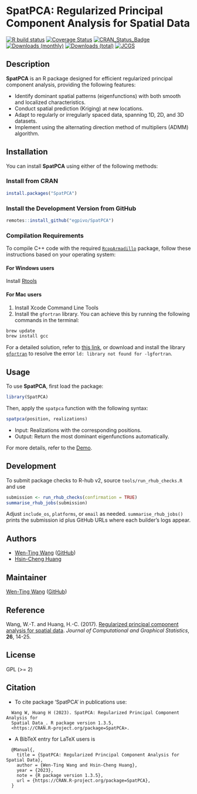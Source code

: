 # SpatPCA: Regularized Principal Component Analysis for Spatial Data

[![R build status](https://github.com/egpivo/SpatPCA/workflows/R-CMD-check/badge.svg)](https://github.com/egpivo/SpatPCA/actions)
[![Coverage Status](https://img.shields.io/codecov/c/github/egpivo/SpatPCA/master.svg)](https://app.codecov.io/github/egpivo/SpatpCA?branch=master)
[![CRAN_Status_Badge](https://www.r-pkg.org/badges/version/SpatPCA?color=green)](https://cran.r-project.org/package=SpatPCA)
[![Downloads (monthly)](https://cranlogs.r-pkg.org/badges/SpatPCA?color=brightgreen)](https://www.r-pkg.org/pkg/SpatPCA)
[![Downloads (total)](https://cranlogs.r-pkg.org/badges/grand-total/SpatPCA?color=brightgreen)](https://www.r-pkg.org/pkg/SpatPCA)
[![JCGS](https://img.shields.io/badge/JCGS-10.18637%2F10618600.2016.1157483-brightgreen)](https://doi.org/10.1080/10618600.2016.1157483)


## Description
**SpatPCA** is an R package designed for efficient regularized principal component analysis, providing the following features:

- Identify dominant spatial patterns (eigenfunctions) with both smooth and localized characteristics.
- Conduct spatial prediction (Kriging) at new locations.
- Adapt to regularly or irregularly spaced data, spanning 1D, 2D, and 3D datasets.
- Implement using the alternating direction method of multipliers (ADMM) algorithm.


## Installation
You can install **SpatPCA** using either of the following methods:

### Install from CRAN

```r
install.packages("SpatPCA")
```
### Install the Development Version from GitHub
```r
remotes::install_github("egpivo/SpatPCA")
```
### Compilation Requirements
To compile C++ code with the required [`RcppArmadillo`](https://CRAN.R-project.org/package=RcppArmadillo) package, follow these instructions based on your operating system:


#### For Windows users
Install [Rtools](https://CRAN.R-project.org/bin/windows/Rtools/)

#### For Mac users
1. Install Xcode Command Line Tools
2. Install the `gfortran` library. You can achieve this by running the following commands in the terminal:
  ```bash
  brew update
  brew install gcc
  ```

  For a detailed solution, refer to [this link](https://blog.thecoatlessprofessor.com/programming/rcpp-rcpparmadillo-and-os-x-mavericks-lgfortran-and-lquadmath-error/index.html), or download and install the library [`gfortran`](https://github.com/fxcoudert/gfortran-for-macOS/releases) to resolve the error `ld: library not found for -lgfortran`.

## Usage
To use **SpatPCA**, first load the package:

```r
library(SpatPCA)
```

Then, apply the `spatpca` function with the following syntax:
```r
spatpca(position, realizations)
```
   - Input: Realizations with the corresponding positions.
   - Output: Return the most dominant eigenfunctions automatically.

For more details, refer to the [Demo](https://egpivo.github.io/SpatPCA/articles/).

## Development
To submit package checks to R-hub v2, source `tools/run_rhub_checks.R` and use

```r
submission <- run_rhub_checks(confirmation = TRUE)
summarise_rhub_jobs(submission)
```

Adjust `include_os`, `platforms`, or `email` as needed. `summarise_rhub_jobs()`
prints the submission id plus GitHub URLs where each builder’s logs appear.

## Authors
- [Wen-Ting Wang](https://www.linkedin.com/in/wen-ting-wang-6083a17b) ([GitHub](https://github.com/egpivo))
- [Hsin-Cheng Huang](https://sites.stat.sinica.edu.tw/hchuang/)
 
## Maintainer
[Wen-Ting Wang](https://www.linkedin.com/in/wen-ting-wang-6083a17b) ([GitHub](https://github.com/egpivo))

## Reference
Wang, W.-T. and Huang, H.-C. (2017). [Regularized principal component analysis for spatial data](https://arxiv.org/pdf/1501.03221.pdf). *Journal of Computational and Graphical Statistics*, **26**, 14-25.

 
## License
GPL (>= 2)

## Citation
- To cite package ‘SpatPCA’ in publications use:
```
  Wang W, Huang H (2023). SpatPCA: Regularized Principal Component Analysis for
  Spatial Data_. R package version 1.3.5,
  <https://CRAN.R-project.org/package=SpatPCA>.
```

- A BibTeX entry for LaTeX users is
```
  @Manual{,
    title = {SpatPCA: Regularized Principal Component Analysis for Spatial Data},
    author = {Wen-Ting Wang and Hsin-Cheng Huang},
    year = {2023},
    note = {R package version 1.3.5},
    url = {https://CRAN.R-project.org/package=SpatPCA},
  }
```
